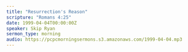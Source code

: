 ```yaml
---
title: "Resurrection's Reason"
scripture: "Romans 4:25"
date: 1999-04-04T00:00:00Z
speaker: Skip Ryan
sermon_type: morning
audio: https://pcpcmorningsermons.s3.amazonaws.com/1999-04-04.mp3 
---
```



